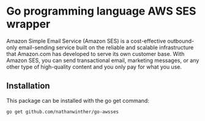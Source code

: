 # Go programming language AWS SES wrapper

Amazon Simple Email Service (Amazon SES) is a cost-effective outbound-only email-sending service built on the reliable and scalable infrastructure that Amazon.com has developed to serve its own customer base. With Amazon SES, you can send transactional email, marketing messages, or any other type of high-quality content and you only pay for what you use.

## Installation

This package can be installed with the go get command:

    go get github.com/nathanwinther/go-awsses
    